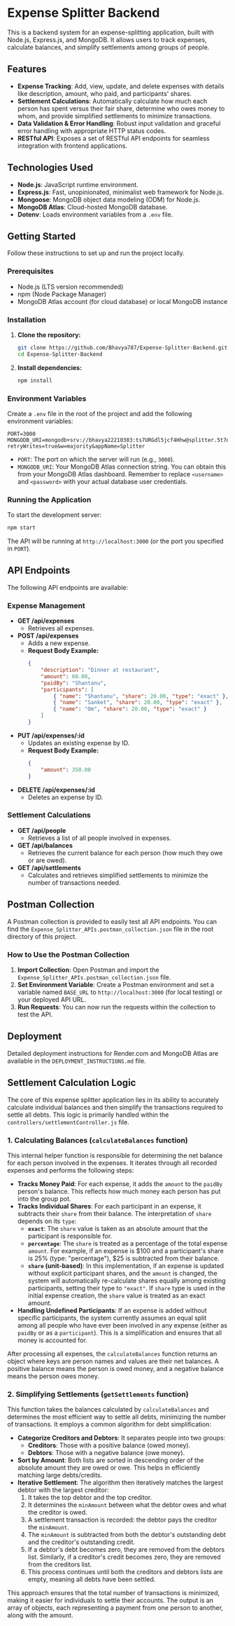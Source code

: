 # Expense Splitter Backend

This is a backend system for an expense-splitting application, built with Node.js, Express.js, and MongoDB. It allows users to track expenses, calculate balances, and simplify settlements among groups of people.

## Features

*   **Expense Tracking**: Add, view, update, and delete expenses with details like description, amount, who paid, and participants' shares.
*   **Settlement Calculations**: Automatically calculate how much each person has spent versus their fair share, determine who owes money to whom, and provide simplified settlements to minimize transactions.
*   **Data Validation & Error Handling**: Robust input validation and graceful error handling with appropriate HTTP status codes.
*   **RESTful API**: Exposes a set of RESTful API endpoints for seamless integration with frontend applications.

## Technologies Used

*   **Node.js**: JavaScript runtime environment.
*   **Express.js**: Fast, unopinionated, minimalist web framework for Node.js.
*   **Mongoose**: MongoDB object data modeling (ODM) for Node.js.
*   **MongoDB Atlas**: Cloud-hosted MongoDB database.
*   **Dotenv**: Loads environment variables from a `.env` file.

## Getting Started

Follow these instructions to set up and run the project locally.

### Prerequisites

*   Node.js (LTS version recommended)
*   npm (Node Package Manager)
*   MongoDB Atlas account (for cloud database) or local MongoDB instance

### Installation

1.  **Clone the repository:**

    ```bash
    git clone https://github.com/Bhavya787/Expense-Splitter-Backend.git
    cd Expense-Splitter-Backend

    ```

2.  **Install dependencies:**

    ```bash
    npm install
    ```

### Environment Variables

Create a `.env` file in the root of the project and add the following environment variables:

```
PORT=3000
MONGODB_URI=mongodb+srv://bhavya22210383:ts7URGdl5jcf4Hhw@splitter.5t7o6gy.mongodb.net/?retryWrites=true&w=majority&appName=Splitter
```

*   `PORT`: The port on which the server will run (e.g., `3000`).
*   `MONGODB_URI`: Your MongoDB Atlas connection string. You can obtain this from your MongoDB Atlas dashboard. Remember to replace `<username>` and `<password>` with your actual database user credentials.

### Running the Application

To start the development server:

```bash
npm start
```

The API will be running at `http://localhost:3000` (or the port you specified in `PORT`).

## API Endpoints

The following API endpoints are available:

### Expense Management

*   **GET /api/expenses**
    *   Retrieves all expenses.
*   **POST /api/expenses**
    *   Adds a new expense.
    *   **Request Body Example:**
        ```json
        {
            "description": "Dinner at restaurant",
            "amount": 60.00,
            "paidBy": "Shantanu",
            "participants": [
                { "name": "Shantanu", "share": 20.00, "type": "exact" },
                { "name": "Sanket", "share": 20.00, "type": "exact" },
                { "name": "Om", "share": 20.00, "type": "exact" }
            ]
        }
        ```
*   **PUT /api/expenses/:id**
    *   Updates an existing expense by ID.
    *   **Request Body Example:**
        ```json
        {
            "amount": 350.00
        }
        ```
*   **DELETE /api/expenses/:id**
    *   Deletes an expense by ID.

### Settlement Calculations

*   **GET /api/people**
    *   Retrieves a list of all people involved in expenses.
*   **GET /api/balances**
    *   Retrieves the current balance for each person (how much they owe or are owed).
*   **GET /api/settlements**
    *   Calculates and retrieves simplified settlements to minimize the number of transactions needed.

## Postman Collection

A Postman collection is provided to easily test all API endpoints. You can find the `Expense_Splitter_APIs.postman_collection.json` file in the root directory of this project.

### How to Use the Postman Collection

1.  **Import Collection**: Open Postman and import the `Expense_Splitter_APIs.postman_collection.json` file.
2.  **Set Environment Variable**: Create a Postman environment and set a variable named `BASE_URL` to `http://localhost:3000` (for local testing) or your deployed API URL.
3.  **Run Requests**: You can now run the requests within the collection to test the API.

## Deployment

Detailed deployment instructions for Render.com and MongoDB Atlas are available in the `DEPLOYMENT_INSTRUCTIONS.md` file.



## Settlement Calculation Logic

The core of this expense splitter application lies in its ability to accurately calculate individual balances and then simplify the transactions required to settle all debts. This logic is primarily handled within the `controllers/settlementController.js` file.

### 1. Calculating Balances (`calculateBalances` function)

This internal helper function is responsible for determining the net balance for each person involved in the expenses. It iterates through all recorded expenses and performs the following steps:

*   **Tracks Money Paid**: For each expense, it adds the `amount` to the `paidBy` person's balance. This reflects how much money each person has put into the group pot.
*   **Tracks Individual Shares**: For each participant in an expense, it subtracts their `share` from their balance. The interpretation of `share` depends on its `type`:
    *   **`exact`**: The `share` value is taken as an absolute amount that the participant is responsible for.
    *   **`percentage`**: The `share` is treated as a percentage of the total expense `amount`. For example, if an expense is $100 and a participant's share is 25% (type: "percentage"), $25 is subtracted from their balance.
    *   **`share` (unit-based)**: In this implementation, if an expense is updated without explicit participant shares, and the `amount` is changed, the system will automatically re-calculate shares equally among existing participants, setting their type to `"exact"`. If `share` type is used in the initial expense creation, the `share` value is treated as an exact amount.
*   **Handling Undefined Participants**: If an expense is added without specific participants, the system currently assumes an equal split among all people who have ever been involved in any expense (either as `paidBy` or as a `participant`). This is a simplification and ensures that all money is accounted for.

After processing all expenses, the `calculateBalances` function returns an object where keys are person names and values are their net balances. A positive balance means the person is owed money, and a negative balance means the person owes money.

### 2. Simplifying Settlements (`getSettlements` function)

This function takes the balances calculated by `calculateBalances` and determines the most efficient way to settle all debts, minimizing the number of transactions. It employs a common algorithm for debt simplification:

*   **Categorize Creditors and Debtors**: It separates people into two groups:
    *   **Creditors**: Those with a positive balance (owed money).
    *   **Debtors**: Those with a negative balance (owe money).
*   **Sort by Amount**: Both lists are sorted in descending order of the absolute amount they are owed or owe. This helps in efficiently matching large debts/credits.
*   **Iterative Settlement**: The algorithm then iteratively matches the largest debtor with the largest creditor:
    1.  It takes the top debtor and the top creditor.
    2.  It determines the `minAmount` between what the debtor owes and what the creditor is owed.
    3.  A settlement transaction is recorded: the debtor pays the creditor the `minAmount`.
    4.  The `minAmount` is subtracted from both the debtor's outstanding debt and the creditor's outstanding credit.
    5.  If a debtor's debt becomes zero, they are removed from the debtors list. Similarly, if a creditor's credit becomes zero, they are removed from the creditors list.
    6.  This process continues until both the creditors and debtors lists are empty, meaning all debts have been settled.

This approach ensures that the total number of transactions is minimized, making it easier for individuals to settle their accounts. The output is an array of objects, each representing a payment from one person to another, along with the amount.


